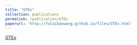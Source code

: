```yaml
---
title: "GTEx"
collection: publications
permalink: /publication/GTEx
paperurl: 'http://fulaibaowang.github.io/files/GTEx.html'
---
```

[GTEx](https://gtexportal.org/home/)